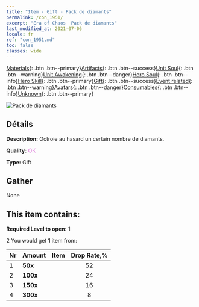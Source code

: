 ```yaml
---
title: "Item - Gift - Pack de diamants"
permalink: /con_1951/
excerpt: "Era of Chaos  Pack de diamants"
last_modified_at: 2021-07-06
locale: fr
ref: "con_1951.md"
toc: false
classes: wide
---
```

 [Materials](/ItemsFR/){: .btn .btn--primary}[Artifacts](/ItemsFR/Artifacts/){: .btn .btn--success}[Unit Soul](/ItemsFR/UnitSoul/){: .btn .btn--warning}[Unit Awakening](/ItemsFR/UnitAwakening/){: .btn .btn--danger}[Hero Soul](/ItemsFR/HeroSoul/){: .btn .btn--info}[Hero Skill](/ItemsFR/HeroSkill/){: .btn .btn--primary}[Gift](/ItemsFR/Gift/){: .btn .btn--success}[Event related](/ItemsFR/Events/){: .btn .btn--warning}[Avatars](/ItemsFR/Avatars/){: .btn .btn--danger}[Consumables](/ItemsFR/Consumables/){: .btn .btn--info}[Unknown](/ItemsFR/Unknown/){: .btn .btn--primary}

 ![Pack de diamants](/images/t/i_907064.png)

## Détails
 **Description:** Octroie au hasard un certain nombre de diamants.

 **Quality:** <span style="color: #DA70D6">OK</span>

 **Type:** Gift

## Gather

  None

## This item contains:

 **Required Level to open:** 1

 2 You would get **1** item  from:

  | Nr | Amount |     Item    | Drop Rate,% |
  |:---|:-------|:------------|:---------:|
  | 1 |  **50x** | <i class="fas fa-gem"/> | 52 | 
  | 2 |  **100x** | <i class="fas fa-gem"/> | 24 | 
  | 3 |  **150x** | <i class="fas fa-gem"/> | 16 | 
  | 4 |  **300x** | <i class="fas fa-gem"/> | 8 | 
